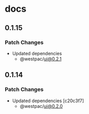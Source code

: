 # docs

## 0.1.15

### Patch Changes

- Updated dependencies
  - @westpac/ui@0.2.1

## 0.1.14

### Patch Changes

- Updated dependencies [c20c3f7]
  - @westpac/ui@0.2.0
